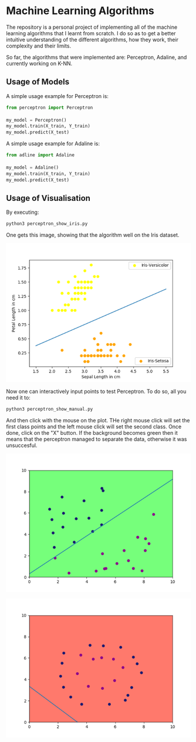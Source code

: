 # Machine Learning Algorithms
The repository is a personal project of implementing all of the machine learning algorithms that I learnt from scratch. I do so as to get a better intuitive understanding of the different algorithms, how they work, their complexity and their limits.

So far, the algorithms that were implemented are: Perceptron, Adaline, and currently working on K-NN. 

## Usage of Models

A simple usage example for Perceptron is:
```python
from perceptron import Perceptron

my_model = Perceptron()
my_model.train(X_train, Y_train)
my_model.predict(X_test)
```
A simple usage example for Adaline is:
```python
from adline import Adaline

my_model = Adaline()
my_model.train(X_train, Y_train)
my_model.predict(X_test)
```

## Usage of Visualisation

By executing:
```bash
python3 perceptron_show_iris.py
```

One gets this image, showing that the algorithm well on the Iris dataset.


![Test Image 1](visualisation/Iris_Perceptron.png)


Now one can interactively input points to test Perceptron. To do so, all you need it to:
```bash
python3 perceptron_show_manual.py
```
And then click with the mouse on the plot. THe right mouse click will set the first class points and the left mouse click will set the second class. Once done, click on the "X" button. If the background becomes green then it means that the perceptron managed to separate the data, otherwise it was unsuccesful.

![First_Manuel_Image](visualisation/Manual_Perceptron_1.png)


![Second_Manuel_Image](visualisation/Manual_Perceptron_2.png)

